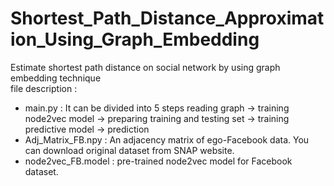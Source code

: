 # Shortest_Path_Distance_Approximation_Using_Graph_Embedding
Estimate shortest path distance on social network by using graph embedding technique  
file description :  
 - main.py : It can be divided into 5 steps 
 reading graph -> training node2vec model -> preparing training and testing set -> training predictive model -> prediction  
 - Adj_Matrix_FB.npy : An adjacency matrix of ego-Facebook data. You can download original dataset from SNAP website.  
 - node2vec_FB.model : pre-trained node2vec model for Facebook dataset.  
